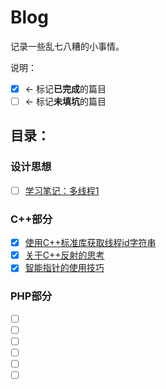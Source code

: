 # Blog
记录一些乱七八糟的小事情。

说明：
- [x]  <- 标记**已完成**的篇目
- [ ]  <- 标记**未填坑**的篇目

## 目录：

### 设计思想
- [ ] [学习笔记：多线程1](https://github.com/4Oranges/Blog/tree/master/articles/004.md)

### C++部分
- [x] [使用C++标准库获取线程id字符串](https://github.com/4Oranges/Blog/tree/master/articles/001.md)  
- [x] [关于C++反射的思考](https://github.com/4Oranges/Blog/tree/master/articles/002.md)  
- [x] [智能指针的使用技巧](https://github.com/4Oranges/Blog/tree/master/articles/003.md)  

### PHP部分
- [ ] []()
- [ ] []()
- [ ] []()
- [ ] []()
- [ ] []()
- [ ] []()
